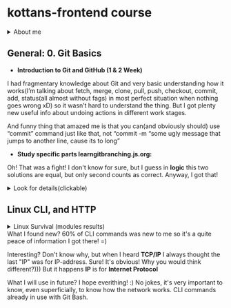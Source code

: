 # **kottans-frontend course**

<details><summary>About me</summary>
<p>
I'm 36 y.o. Cat that working on some positive changes in my life. I have 2 y.o. daughter that "helps" me all the time, but I'll do my best to succeed (:
</p>
</details>

## **General: 0. Git Basics**

* **Introduction to Git and GitHub (1 & 2 Week)**
<p>
I had fragmentary knowledge about Git and very basic understanding how it works(I’m talking about fetch, merge, clone, pull, push, checkout, commit, add, status(all almost without fags) in most perfect situation when nothing goes wrong xD) so it wasn’t hard to understand the thing. But I got plenty new useful info about undoing actions in different work stages.
</p>
<p>
And funny thing that amazed me is that you can(and obviously should) use “commit” command just like that, not “commit -m “some ugly message that jumps to another line, cause its to long” 
</p>

* **Study specific parts learngitbranching.js.org:**
<p>Oh! That was a fight! I don't know for sure, but I guess in <b>logic</b> this two solutions are equal, but only second counts as correct. Anyway, I got that!</p>
<details><summary>Look for details(clickable)</summary>
![solvation_local_first] (/img/0/local_first.jpg)
![solvation_remote_first](/img/0/remote_first.jpg)
 </details>

## **Linux CLI, and HTTP**
<details><summary>Linux Survival (modules results)</summary>
![1st module results] (/task_linux_cli/1.jpg)
![2nd module results] (/task_linux_cli/2.jpg)
![3rd module results] (/task_linux_cli/3.jpg)
![4th module results] (/task_linux_cli/4.jpg)
 </details>
What I found new? 60% оf CLI commands was new to me so it's a quite peace of information I got there! =)

Interesting? Don't know why, but when I heard **TCP/IP** I always thought the last "IP" was for IP-address. Sure! It's obvious! Why you would think different?))) But it happens **IP** is for **Internet Protocol**

What I will use in future? I hope everithing! :) No jokes, it's very important to know, even superficially, to know how the network works. CLI commands already in use with Git Bash. 